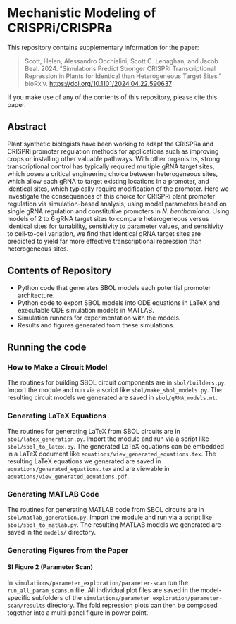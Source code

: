 # Mechanistic Modeling of CRISPRi/CRISPRa

This repository contains supplementary information for the paper: 
> Scott, Helen, Alessandro Occhialini, Scott C. Lenaghan, and Jacob Beal. 2024.
"Simulations Predict Stronger CRISPRi Transcriptional Repression in Plants for
Identical than Heterogeneous Target Sites." bioRxiv.
https://doi.org/10.1101/2024.04.22.590637

If you make use of any of the contents of this repository, please cite this paper.

## Abstract
Plant synthetic biologists have been working to adapt the CRISPRa and CRISPRi
promoter regulation methods for applications such as improving crops or
installing other valuable pathways. With other organisms, strong
transcriptional control has typically required multiple gRNA target sites,
which poses a critical engineering choice between heterogeneous sites, which
allow each gRNA to target existing locations in a promoter, and identical
sites, which typically require modification of the promoter. Here we
investigate the consequences of this choice for CRISPRi plant promoter
regulation via simulation-based analysis, using model parameters based on
single gRNA regulation and constitutive promoters in _N. benthamiana_.
Using models of 2 to 6 gRNA target sites to compare heterogeneous versus
identical sites for tunability, sensitivity to parameter values, and
sensitivity to cell-to-cell variation, we find that identical gRNA target
sites are predicted to yield far more effective transcriptional repression than
heterogeneous sites.

## Contents of Repository
- Python code that generates SBOL models each potential promoter architecture.
- Python code to export SBOL models into ODE equations in LaTeX and executable ODE simulation models in MATLAB.
- Simulation runners for experimentation with the models.
- Results and figures generated from these simulations.

## Running the code

### How to Make a Circuit Model

The routines for building SBOL circuit components are in `sbol/builders.py`.
Import the module and run via a script like `sbol/make_sbol_models.py`.
The resulting circuit models we generated are saved in `sbol/gRNA_models.nt`.

### Generating LaTeX Equations

The routines for generating LaTeX from SBOL circuits are in `sbol/latex_generation.py`.
Import the module and run via a script like `sbol/sbol_to_latex.py`.
The generated LaTeX equations can be embedded in a LaTeX document like `equations/view_generated_equations.tex`.
The resulting LaTeX equations we generated are saved in `equations/generated_equations.tex` and are viewable in `equations/view_generated_equations.pdf`.

### Generating MATLAB Code

The routines for generating MATLAB code from SBOL circuits are in `sbol/matlab_generation.py`.
Import the module and run via a script like `sbol/sbol_to_matlab.py`.
The resulting MATLAB models we generated are saved in the `models/` directory.

### Generating Figures from the Paper
#### SI Figure 2 (Parameter Scan)
In `simulations/parameter_exploration/parameter-scan` run the `run_all_param_scans.m` file. All individual plot files are saved in the model-specific subfolders of the `simulations/parameter_exploration/parameter-scan/results` directory. The fold repression plots can then be composed together into a multi-panel figure in power point.
